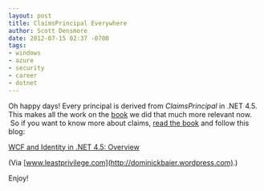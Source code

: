```yaml
---
layout: post
title: ClaimsPrincipal Everywhere
author: Scott Densmore
date: 2012-07-15 02:37 -0700
tags:
- windows
- azure
- security
- career
- dotnet
---
```


Oh happy days! Every principal is derived from _ClaimsPrincipal_ in .NET 4.5. This makes all the work on the [book](http://msdn.microsoft.com/en-us/library/ff423674.aspx#2ndEdition) we did that much more relevant now.  So if you want to know more about claims, [read the book](http://msdn.microsoft.com/en-us/library/ff423674.aspx#2ndEdition) and follow this blog:

[WCF and Identity in .NET 4.5: Overview](http://feedproxy.google.com/~r/leastprivilege/~3/miZM9LHLI-U/)

(Via [www.leastprivilege.com](http://dominickbaier.wordpress.com).)

Enjoy!
